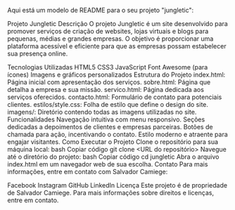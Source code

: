 
Aqui está um modelo de README para o seu projeto "jungletic":

Projeto Jungletic
Descrição
O projeto Jungletic é um site desenvolvido para promover serviços de criação de websites, lojas virtuais e blogs para pequenas, médias e grandes empresas. O objetivo é proporcionar uma plataforma acessível e eficiente para que as empresas possam estabelecer sua presença online.

Tecnologias Utilizadas
HTML5
CSS3
JavaScript
Font Awesome (para ícones)
Imagens e gráficos personalizados
Estrutura do Projeto
index.html: Página inicial com apresentação dos serviços.
sobre.html: Página que detalha a empresa e sua missão.
servico.html: Página dedicada aos serviços oferecidos.
contacto.html: Formulário de contato para potenciais clientes.
estilos/style.css: Folha de estilo que define o design do site.
imagens/: Diretório contendo todas as imagens utilizadas no site.
Funcionalidades
Navegação intuitiva com menu responsivo.
Seções dedicadas a depoimentos de clientes e empresas parceiras.
Botões de chamada para ação, incentivando o contato.
Estilo moderno e atraente para engajar visitantes.
Como Executar o Projeto
Clone o repositório para sua máquina local:
bash
Copiar código
git clone <URL do repositório>
Navegue até o diretório do projeto:
bash
Copiar código
cd jungletic
Abra o arquivo index.html em um navegador web de sua escolha.
Contato
Para mais informações, entre em contato com Salvador Camiege:

Facebook
Instagram
GitHub
LinkedIn
Licença
Este projeto é de propriedade de Salvador Camiege. Para mais informações sobre direitos e licenças, entre em contato.






